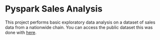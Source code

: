 # Pyspark Sales Analysis
This project performs basic exploratory data analysis on a dataset of sales data from a nationwide chain. You can access the public dataset this was done with [here](https://www.kaggle.com/datasets/dovanthang/store-sales-time-series-forecasting-analyst).
